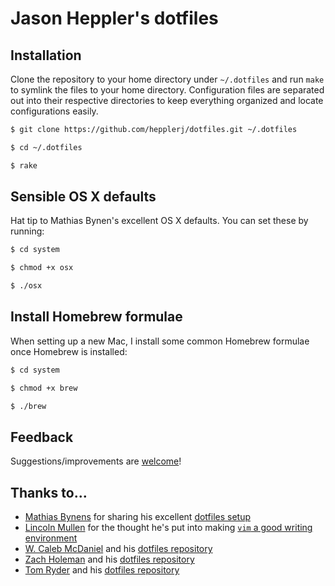 # Jason Heppler's dotfiles

## Installation

Clone the repository to your home directory under `~/.dotfiles` and run `make` to symlink the files to your home directory. Configuration files are separated out into their respective directories to keep everything organized and locate configurations easily.

```bash
$ git clone https://github.com/hepplerj/dotfiles.git ~/.dotfiles

$ cd ~/.dotfiles

$ rake
```

## Sensible OS X defaults

Hat tip to Mathias Bynen's excellent OS X defaults. You can set these by running:

```bash
$ cd system

$ chmod +x osx

$ ./osx
```

## Install Homebrew formulae

When setting up a new Mac, I install some common Homebrew formulae once Homebrew is installed:

```bash
$ cd system

$ chmod +x brew

$ ./brew
```

## Feedback

Suggestions/improvements are [welcome](https://github.com/hepplerj/dotfiles/issues)!

## Thanks to...

* [Mathias Bynens](http://mathiasbynens.be) for sharing his excellent [dotfiles setup](https://github.com/mathiasbynens/dotfiles)
* [Lincoln Mullen](http://lincolnmullen.com/) for the thought he's put into making [`vim` a good writing environment](http://lincolnmullen.com/blog/writing-in-vim-with-placeholders-and-quickfix/)
* [W. Caleb McDaniel](http://wcm1.web.rice.edu) and his [dotfiles repository](https://github.com/wcaleb/dotfiles)
* [Zach Holeman](http://zachholman.com) and his [dotfiles repository](https://github.com/holman/dotfiles)
* [Tom Ryder](http://www.sanctum.geek.nz) and his [dotfiles repository](https://github.com/tejr/dotfiles)
